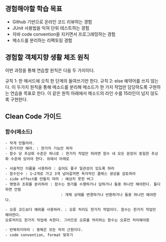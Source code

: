 
  ## 경험해야할 학습 목표
- Github 기반으로 온라인 코드 리뷰하는 경험
- JUnit 사용법을 익혀 단위 테스트하는 경험
- 자바 code convention을 지키면서 프로그래밍하는 경험
- 메소드를 분리하는 리팩토링 경험


## 경험할 객체지향 생활 체조 원칙
이번 과정을 통해 연습할 원칙은 다음 두 가지이다.

규칙 1: 한 메서드에 오직 한 단계의 들여쓰기만 한다.
규칙 2: else 예약어를 쓰지 않는다.
이 두가지 원칙을 통해 메소드를 분리해 메소드가 한 가지 작업만 담당하도록 구현하는 연습을 목표로 한다.
이 같은 원칙 아래에서 메소드의 라인 수를 15라인이 넘지 않도록 구현한다.


## Clean Code 가이드 

### 함수(메소드)
	- 작게 만들어라. 
	- 한가지만 해라. : 한가지 기능만 하자
	- 함수 당 추상화 수준은 하나로 : 한가지 작업만 하려면 함수 내 모든 문장이 동일한 추상화 수준에 있어야 한다. 위에서 아래로
		
	- 서술적인 이름을 사용하라 : 길어도 좋구 일관성이 있도록 하라
	- 함수인수 : 1~2개로 가고 3개 넘어갈꺼면 독자적인 클래스 생성을 검토하라
	- side effect를 만들지 마라 : 예상치 못한 버그
	- 명령과 조회를 분리하라 : 함수는 뭔가를 수행하거나 답하거나 둘중 하나만 해야한다. 둘다 하면 안됨
		                     : 개체 상태를 변경하거나 반환하거나 둘중 하나만 해야한다.
							 
	- 오류 코드보다 예외를 사용하라. : 오류 처리도 한가지 작업이다. 함수는 한가지 작업만 해야한다.
	오류처리도 한가지 작업에 속한다. 그러므로 오류를 처리하는 함수는 오류만 처리해야함
	
	- 반복하지마라 : 중복은 모든 악의 근원이다.
	- code convention, format 맞추기
	
  
